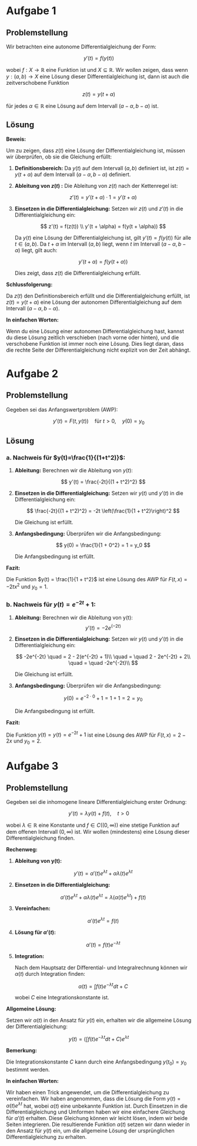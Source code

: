 # Aufgabe 1

## Problemstellung

Wir betrachten eine autonome Differentialgleichung der Form:

$$
y'(t) = f(y(t))
$$

wobei $f: X \to \mathbb{R}$ eine Funktion ist und $X \subseteq 
\mathbb{R}$. Wir wollen zeigen, dass wenn $y:(a, b) \to X$ eine 
Lösung dieser Differentialgleichung ist, dann ist auch die zeitverschobene 
Funktion

$$
z(t) = y(t + \alpha)
$$


für jedes $\alpha \in \mathbb{R}$ eine Lösung auf dem Intervall 
$(a - \alpha, b - \alpha)$ ist.

## Lösung

**Beweis:**

Um zu zeigen, dass $z(t)$ eine Lösung der Differentialgleichung ist, müssen wir überprüfen, ob sie die Gleichung erfüllt:

1.  **Definitionsbereich:** Da $y(t)$ auf dem Intervall $(a, b)$ 
definiert ist, ist $z(t) = y(t + \alpha)$ auf dem Intervall $(a 
-\alpha, b - \alpha)$ definiert.

2.  **Ableitung von $z(t)$ :** Die Ableitung von $z(t)$ nach der Kettenregel ist:

    $$
    z'(t) = y'(t + \alpha) \cdot 1 = y'(t + \alpha) 
    $$

3.  **Einsetzen in die Differentialgleichung:** Setzen wir $z(t)$ 
und $z'(t)$ in die Differentialgleichung ein:

    $$
    z'(t) = f(z(t)) \\
    y'(t + \alpha) = f(y(t + \alpha)) 
    $$

    Da $y(t)$ eine Lösung der Differentialgleichung ist, gilt 
    $y'(t) = f(y(t))$ für alle $t \in (a, b)$. Da $t + \alpha$ im 
    Intervall $(a, b)$ liegt, wenn $t$ im Intervall $(a - \alpha, 
    b - \alpha)$ liegt, gilt auch:

    $$
    y'(t + \alpha) = f(y(t + \alpha))
    $$


    Dies zeigt, dass $z(t)$ die Differentialgleichung erfüllt.

**Schlussfolgerung:**

Da $z(t)$ den Definitionsbereich erfüllt und die Differentialgleichung 
erfüllt, ist $z(t) = y(t + \alpha)$ eine Lösung der autonomen 
Differentialgleichung auf dem Intervall $(a - \alpha, b - \alpha)$.

**In einfachen Worten:**

Wenn du eine Lösung einer autonomen Differentialgleichung hast, 
kannst du diese Lösung zeitlich verschieben (nach vorne oder 
hinten), und die verschobene Funktion ist immer noch eine Lösung. 
Dies liegt daran, dass die rechte Seite der Differentialgleichung 
nicht explizit von der Zeit abhängt.

# Aufgabe 2

## Problemstellung

Gegeben sei das Anfangswertproblem (AWP):

$$
y'(t) = F(t, y(t)) \quad \text{für } t > 0, \quad y(0) = y_0
$$

## Lösung

### a. Nachweis für $y(t)=\frac{1}{(1+t^2)}$:

1.  **Ableitung:** Berechnen wir die Ableitung von $y(t)$:

    $$
    y'(t) = \frac{-2t}{(1 + t^2)^2}
    $$

2.  **Einsetzen in die Differentialgleichung:** Setzen wir $y(t)$ und $y'(t)$ in die Differentialgleichung ein:

    $$
    \frac{-2t}{(1 + t^2)^2} = -2t \left(\frac{1}{1 + t^2}\right)^2
    $$


    Die Gleichung ist erfüllt.

3.  **Anfangsbedingung:** Überprüfen wir die Anfangsbedingung:

    $$
    y(0) = \frac{1}{1 + 0^2} = 1 = y_0
    $$


    Die Anfangsbedingung ist erfüllt.

**Fazit:**

Die Funktion $y(t) = \frac{1}{1 + t^2}$ ist eine Lösung des AWP 
für $F(t, x) = -2tx^2$ und $y_0 = 1$.

### b. Nachweis für $y(t) = e^{-2t} + 1$:

1.  **Ableitung:** Berechnen wir die Ableitung von y(t):
    $$
    y'(t) = -2e^(-2t)
    $$

2.  **Einsetzen in die Differentialgleichung:** Setzen wir $y(t)$ und $y'(t)$
in die Differentialgleichung ein:

    $$
    -2e^{-2t} \quad = 2 - 2(e^{-2t} + 1)\\
    \quad = \quad 2 - 2e^{-2t} + 2\\
    \quad = \quad  -2e^{-2t}\\
    $$

    Die Gleichung ist erfüllt.

3.  **Anfangsbedingung:** Überprüfen wir die Anfangsbedingung:

    $$
    y(0) = e^{-2\cdot0} + 1 = 1 + 1 = 2 = y_0
    $$

    Die Anfangsbedingung ist erfüllt.

**Fazit:**

Die Funktion $y(t) = y(t) = e^{-2t} + 1$ ist eine Lösung des AWP 
für $F(t, x) = 2-2x$ und $y_0 = 2$.

# Aufgabe 3

## Problemstellung

Gegeben sei die inhomogene lineare Differentialgleichung erster Ordnung:

$$
y'(t) = λy(t) + f(t), \quad t > 0
$$

wobei $\lambda \in \mathbb{R}$ eine Konstante und $f \in 
C((0, \infty))$ eine stetige Funktion auf dem offenen Intervall 
$(0, \infty)$ ist. Wir wollen (mindestens) eine Lösung dieser 
Differentialgleichung finden.

**Rechenweg:**

1.  **Ableitung von y(t):**

    $$
    y'(t) = α'(t)e^{λt} + αλ(t)e^{λt}
    $$

2.  **Einsetzen in die Differentialgleichung:**

    $$
    α'(t)e^{λt} + αλ(t)e^{λt} = λ(α(t)e^{λt}) + f(t)
    $$

3.  **Vereinfachen:**

    $$
    α'(t)e^{λt} = f(t)
    $$

4.  **Lösung für $α'(t)$:**

    $$
    α'(t) = f(t)e^{-λt}
    $$

5.  **Integration:**

    Nach dem Hauptsatz der Differential- und Integralrechnung können 
    wir $\alpha(t)$ durch Integration finden:

    $$
    α(t) = \int f(t)e^{-λt} dt + C
    $$

    wobei $C$ eine Integrationskonstante ist.

**Allgemeine Lösung:**

Setzen wir $\alpha(t)$ in den Ansatz für $y(t)$ ein, erhalten wir die
allgemeine Lösung der Differentialgleichung:

$$
y(t) = \left( \int f(t)e^{-λt} dt + C \right) e^{λt}
$$

**Bemerkung:**

Die Integrationskonstante $C$ kann durch eine Anfangsbedingung 
$y(t_0) = y_0$ bestimmt werden.

**In einfachen Worten:**

Wir haben einen Trick angewendet, um die Differentialgleichung 
zu vereinfachen. Wir haben angenommen, dass die Lösung die Form 
$y(t) = \alpha(t)e^{\lambda t}$ hat, wobei $\alpha(t)$ eine unbekannte 
Funktion ist. Durch Einsetzen in die Differentialgleichung und 
Umformen haben wir eine einfachere Gleichung für $\alpha'(t)$ 
erhalten. Diese Gleichung können wir leicht lösen, indem wir 
beide Seiten integrieren. Die resultierende Funktion $\alpha(t)$ 
setzen wir dann wieder in den Ansatz für $y(t)$ ein, um die allgemeine 
Lösung der ursprünglichen Differentialgleichung zu erhalten.



